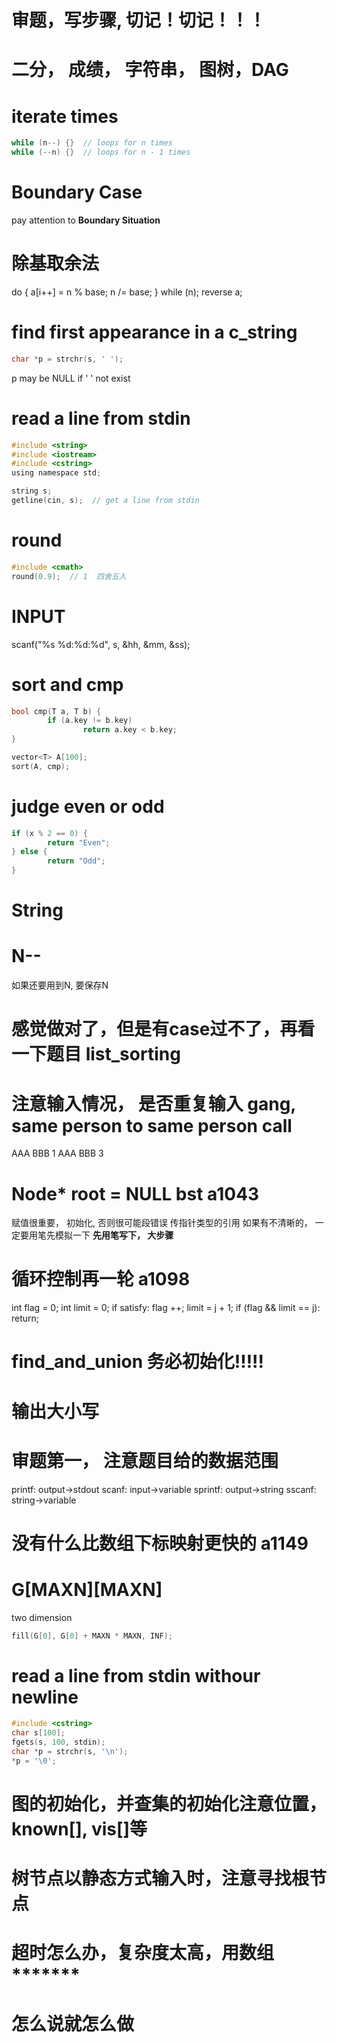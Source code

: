 # **审题，写步骤, 切记！切记！！！**

# 二分， 成绩， 字符串， 图树，DAG


# iterate times
```C
while (n--) {}  // loops for n times
while (--n) {}  // loops for n - 1 times
```

# Boundary Case
pay attention to **Boundary Situation**

# 除基取余法
do {
        a[i++] = n % base;
        n /= base;
} while (n);
reverse a;

# find first appearance in a c_string
```C
char *p = strchr(s, ' ');
```
p may be NULL if ' ' not exist


# read a line from stdin
```C
#include <string>
#include <iostream>
#include <cstring>
using namespace std;

string s;
getline(cin, s);  // get a line from stdin
```

# round
```C
#include <cmath>
round(0.9);  // 1  四舍五入
```

# INPUT
scanf("%s %d:%d:%d", s, &hh, &mm, &ss);

# sort and cmp
```C
bool cmp(T a, T b) {
        if (a.key != b.key)
                return a.key < b.key;
}

vector<T> A[100];
sort(A, cmp);
```

# judge even or odd
```C
if (x % 2 == 0) {
        return "Even";
} else {
        return "Odd";
}
```

# String


# N--
如果还要用到N, 要保存N

# 感觉做对了，但是有case过不了，再看一下题目  list_sorting

# 注意输入情况， 是否重复输入  gang, same person to same person call
AAA BBB 1
AAA BBB 3

# Node* root = NULL  bst a1043
赋值很重要， 初始化, 否则很可能段错误
传指针类型的引用
如果有不清晰的， 一定要用笔先模拟一下
**先用笔写下， 大步骤**

# 循环控制再一轮  a1098
int flag = 0;
int limit = 0;
if satisfy:
        flag ++;
        limit = j + 1;
if (flag && limit == j):
        return;

# find_and_union 务必初始化!!!!!

# 输出大小写

# 审题第一， 注意题目给的数据范围
printf: output->stdout
scanf: input->variable
sprintf: output->string
sscanf: string->variable

# 没有什么比数组下标映射更快的 a1149

# G[MAXN][MAXN]
two dimension
```C
fill(G[0], G[0] + MAXN * MAXN, INF);
```

# read a line from stdin withour newline
```C
#include <cstring>
char s[100];
fgets(s, 100, stdin);
char *p = strchr(s, '\n');
*p = '\0';
```

# 图的初始化，并查集的初始化注意位置，known[], vis[]等

# 树节点以静态方式输入时，注意寻找根节点

# 超时怎么办，复杂度太高，用数组*******

# 怎么说就怎么做
